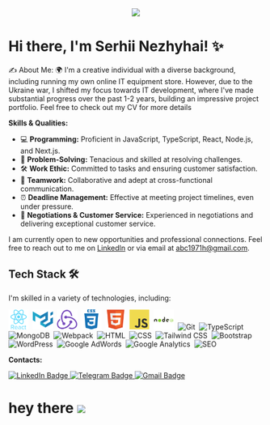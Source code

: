 <div id="header" align="center">
  <img src="https://media.giphy.com/media/v1.Y2lkPTc5MGI3NjExYWZ6azJienR1eGtwb2RnYTN3emV5enJrZzJwbmtrMDdyeHp2ZnRvdCZlcD12MV9pbnRlcm5hbF9naWZfYnlfaWQmY3Q9cw/M9gbBd9nbDrOTu1Mqx/giphy.gif" width="100"/>
</div>

# Hi there, I'm Serhii Nezhyhai! ✨

✍️ About Me:
🌍 I'm a creative individual with a diverse background, including running my own online IT equipment store. However, due to the Ukraine war, I shifted my focus towards IT development, where I've made substantial progress over the past 1-2 years, building an impressive project portfolio. Feel free to check out my CV for more details

**Skills & Qualities:**

- 💻 **Programming:** Proficient in JavaScript, TypeScript, React, Node.js, and Next.js.
- 🧩 **Problem-Solving:** Tenacious and skilled at resolving challenges.
- 🛠️ **Work Ethic:** Committed to tasks and ensuring customer satisfaction.
- 🤝 **Teamwork:** Collaborative and adept at cross-functional communication.
- ⏰ **Deadline Management:** Effective at meeting project timelines, even under pressure.
- 💬 **Negotiations & Customer Service:** Experienced in negotiations and delivering exceptional customer service.

I am currently open to new opportunities and professional connections. Feel free to reach out to me on [LinkedIn](https://www.linkedin.com/in/nezhigay-serhiy/) or via email at abc1971h@gmail.com.

## Tech Stack 🛠️

I'm skilled in a variety of technologies, including:

<div>
  <img src="https://github.com/devicons/devicon/blob/master/icons/react/react-original-wordmark.svg" title="React" alt="React" width="40" height="40"/>&nbsp;
  <img src="https://github.com/devicons/devicon/blob/master/icons/materialui/materialui-original.svg" title="Material UI" alt="Material UI" width="40" height="40"/>&nbsp;
  <img src="https://github.com/devicons/devicon/blob/master/icons/redux/redux-original.svg" title="Redux" alt="Redux " width="40" height="40"/>&nbsp;
  <img src="https://github.com/devicons/devicon/blob/master/icons/css3/css3-plain-wordmark.svg" title="CSS3" alt="CSS" width="40" height="40"/>&nbsp;
  <img src="https://github.com/devicons/devicon/blob/master/icons/html5/html5-original.svg" title="HTML5" alt="HTML" width="40" height="40"/>&nbsp;
  <img src="https://github.com/devicons/devicon/blob/master/icons/javascript/javascript-original.svg" title="JavaScript" alt="JavaScript" width="40" height="40"/>&nbsp;
  <img src="https://github.com/devicons/devicon/blob/master/icons/nodejs/nodejs-original-wordmark.svg" title="NodeJS" alt="NodeJS" width="40" height="40"/>&nbsp;
  <img src="https://img.shields.io/badge/Git-black?style=flat-square&logo=git" title="Git" alt="Git" width="40" height="40"/>&nbsp;
  <img src="https://img.shields.io/badge/TypeScript-blue" title="TypeScript" alt="TypeScript" width="40" height="40"/>&nbsp;
  <img src="https://img.shields.io/badge/MongoDB-green" title="MongoDB" alt="MongoDB" width="40" height="40"/>&nbsp;
  <img src="https://img.shields.io/badge/Webpack-blue" title="Webpack" alt="Webpack" width="40" height="40"/>&nbsp;
  <img src="https://img.shields.io/badge/HTML-orange" title="HTML" alt="HTML" width="40" height="40"/>&nbsp;
  <img src="https://img.shields.io/badge/CSS-blueviolet" title="CSS" alt="CSS" width="40" height="40"/>&nbsp;
  <img src="https://img.shields.io/badge/Tailwind%20CSS-blue" title="Tailwind CSS" alt="Tailwind CSS" width="40" height="40"/>&nbsp;
  <img src="https://img.shields.io/badge/Bootstrap-purple" title="Bootstrap" alt="Bootstrap" width="40" height="40"/>&nbsp;
  <img src="https://img.shields.io/badge/WordPress-blue" title="WordPress" alt="WordPress" width="40" height="40"/>&nbsp;
  <img src="https://img.shields.io/badge/Google%20AdWords-green" title="Google AdWords" alt="Google AdWords" width="40" height="40"/>&nbsp;
  <img src="https://img.shields.io/badge/Google%20Analytics-blue" title="Google Analytics" alt="Google Analytics" width="40" height="40"/>&nbsp;
  <img src="https://img.shields.io/badge/SEO-orange" title="SEO" alt="SEO" width="40" height="40"/>&nbsp;
</div>

**Contacts:**

<div id="badges">
  <a href="https://www.linkedin.com/in/nezhigay-serhiy/" target="_blank">
    <img src="https://img.shields.io/badge/LinkedIn-0077B5?style=for-the-badge&logo=linkedin&logoColor=white" alt="LinkedIn Badge"/>
  </a>
  <a href="https://t.me/abc1971h" target="_blank">
    <img src="https://img.shields.io/badge/Telegram-0088cc?style=for-the-badge&logo=telegram&logoColor=white" alt="Telegram Badge"/>
  </a>
  <a href="mailto:abc1971h@gmail.com">
    <img src="https://img.shields.io/badge/Gmail-D14836?style=for-the-badge&logo=gmail&logoColor=white" alt="Gmail Badge"/>
  </a>
</div>

<h1>
  hey there
  <img src="https://media.giphy.com/media/hvRJCLFzcasrR4ia7z/giphy.gif" width="30px"/>
</h1>
